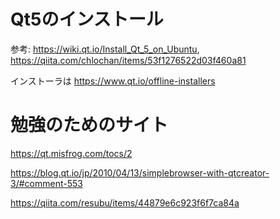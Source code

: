 # Qt5のインストール

参考: https://wiki.qt.io/Install_Qt_5_on_Ubuntu,
https://qiita.com/chlochan/items/53f1276522d03f460a81

インストーラは https://www.qt.io/offline-installers

# 勉強のためのサイト
https://qt.misfrog.com/tocs/2

https://blog.qt.io/jp/2010/04/13/simplebrowser-with-qtcreator-3/#comment-553

https://qiita.com/resubu/items/44879e6c923f6f7ca84a
